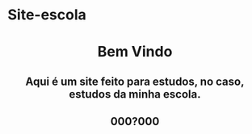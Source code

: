 # Site-escola
<!DOCTYPE html>
<html lang="en">

<head>
    <meta charset="UTF-8">
    <meta http-equiv="X-UA-Compatible" content="IE=edge">
    <meta name="viewport" content="width=device-width, initial-scale=1.0">
    <title>Document</title>
</head>

<body>
    <header>
        <h1>Bem Vindo</h1>
        <h2>Aqui é um site feito para estudos, no caso, estudos da minha escola.</h2>
        <h2>000?000</h2>
    </header>
</body>


</html>
